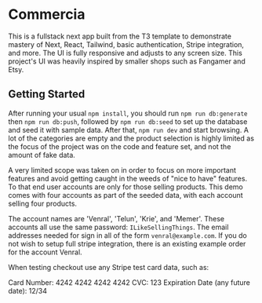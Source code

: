 # Commercia

This is a fullstack next app built from the T3 template to demonstrate mastery of Next, React, Tailwind, basic
authentication, Stripe integration, and more.
The UI is fully responsive and adjusts to any screen size. This project's UI was heavily inspired by smaller shops such
as Fangamer and Etsy.

## Getting Started

After running your usual `npm install`, you should run `npm run db:generate` then `npm run db:push`, followed
by `npm run db:seed` to set up the database and seed it with sample data. After that, `npm run dev` and start browsing.
A lot of the categories are empty and the product selection is highly limited as the focus of the project was on the
code and feature set, and not the amount of fake data.

A very limited scope was taken on in order to focus on more important features and avoid getting caught in the weeds
of "nice to have" features.
To that end user accounts are only for those selling products. This demo comes with four accounts as part of the seeded
data, with each account selling four products.

The account names are 'Venral', 'Telun', 'Krie', and 'Memer'. These accounts all use the same password: `ILikeSellingThings`.
The email addresses needed for sign in all of the form `venral@example.com`.
If you do not wish to setup full stripe integration, there is an existing example order for the account Venral.

When testing checkout use any Stripe test card data, such as:

Card Number: 4242 4242 4242 4242
CVC: 123
Expiration Date (any future date): 12/34